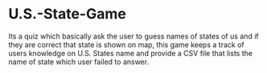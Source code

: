 # U.S.-State-Game
Its a quiz which basically ask the user to guess names of states of us and if they are correct that state is shown on map, this game keeps a track of users knowledge on U.S. States name and provide a CSV file that lists the name of state which user failed to answer.
